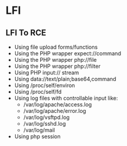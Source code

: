 # LFI

## LFI To RCE

- Using file upload forms/functions
- Using the PHP wrapper expect://command
- Using the PHP wrapper php://file
- Using the PHP wrapper php://filter
- Using PHP input:// stream
- Using data://text/plain;base64,command
- Using /proc/self/environ
- Using /proc/self/fd
- Using log files with controllable input like:
  - /var/log/apache/access.log
  - /var/log/apache/error.log
  - /var/log/vsftpd.log
  - /var/log/sshd.log
  - /var/log/mail
- Using php session
